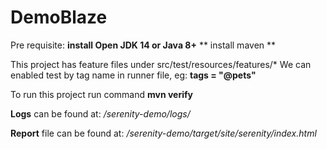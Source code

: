 # DemoBlaze

Pre requisite:
**install Open JDK 14 or Java 8+**
** install maven ** 

This project has feature files under src/test/resources/features/*
We can enabled test by tag name in runner file, eg: **tags = "@pets"**

To run this project
run command **mvn verify**

**Logs** can be found at: */serenity-demo/logs/*

**Report** file can be found at: */serenity-demo/target/site/serenity/index.html*

